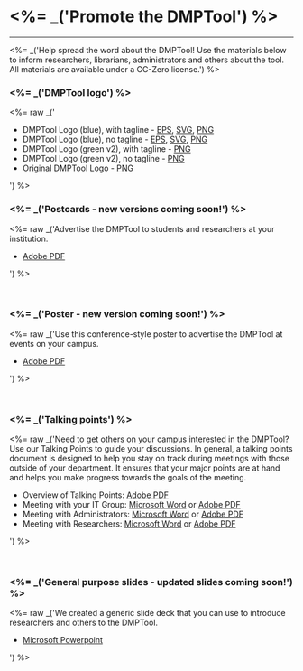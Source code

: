 <h1><%= _('Promote the DMPTool') %></h1>
<hr>

<%= _('Help spread the word about the DMPTool! Use the materials below to inform researchers, librarians, administrators and others about the tool. All materials are available under a CC-Zero license.') 
%>
<br>


<h3><%= _('DMPTool logo') %></h3>
<%= raw _('<ul><li>DMPTool Logo (blue), with tagline - <a href="https://github.com/CDLUC3/dmptool/blob/master/docs/logos/DMPTool_logo_blue.eps">EPS</a>, <a href="https://github.com/CDLUC3/dmptool/blob/master/docs/logos/DMPTool_logo_blue.svg">SVG</a>, <a href="https://github.com/CDLUC3/dmptool/blob/master/docs/logos/DMPTool_logo_blue.png">PNG</a></li><li>DMPTool Logo (blue), no tagline - <a href="https://github.com/CDLUC3/dmptool/blob/master/docs/logos/DMPTool_logo_blue_no_tag.eps">EPS</a>, <a href="https://github.com/CDLUC3/dmptool/blob/master/docs/logos/DMPTool_logo_blue_no_tag.svg">SVG</a>, <a href="https://github.com/CDLUC3/dmptool/blob/master/docs/logos/DMPTool_logo_blue_no_tag.png">PNG</a></li><li>DMPTool Logo (green v2), with tagline - <a href="https://github.com/CDLUC3/dmptool/blob/master/docs/logos/DMPTool_logo_v2.png">PNG</a></li><li>DMPTool Logo (green v2), no tagline - <a href="https://github.com/CDLUC3/dmptool/blob/master/docs/logos/DMPTool_logo_v2_no_tag.png">PNG</a></li><li>Original DMPTool Logo - <a href="https://github.com/CDLUC3/dmptool/blob/master/docs/logos/DMPTool_logo_v1.png">PNG</a></li></ul>') %>
<br>

<h3><%= _('Postcards - new versions coming soon!') %></h3>

<%= raw _('Advertise the DMPTool to students and researchers at your institution.<ul><li><a href="https://github.com/CDLUC3/dmptool/blob/master/docs/postcard/DMPTool_postcard_v2.pdf">Adobe PDF</a></li></ul>') %>
  
<br>

<h3><%= _('Poster - new version coming soon!') %></h3>

<%= raw _('Use this conference-style poster to advertise the DMPTool at events on your campus.<ul><li><a href="https://github.com/CDLUC3/dmptool/blob/master/docs/poster/DMPTool_poster_v2.pdf">Adobe PDF</a></li></ul>') %>

<br>

<h3><%= _('Talking points') %></h3>

<%= raw _('Need to get others on your campus interested in the DMPTool? Use our Talking Points to guide your discussions. In general, a talking points document is designed to help you stay on track during meetings with those outside of your department. It ensures that your major points are at hand and helps you make progress towards the goals of the meeting.<ul><li>Overview of Talking Points: <a href="https://github.com/CDLUC3/dmptool/blob/master/docs/talkpoints/overview.pdf">Adobe PDF</a></li><li>Meeting with your IT Group: <a href="https://github.com/CDLUC3/dmptool/blob/master/docs/talkpoints/IT.docx">Microsoft Word</a> or <a href="https://github.com/CDLUC3/dmptool/blob/master/docs/talkpoints/IT.pdf">Adobe PDF</a></li><li>Meeting with Administrators: <a href="https://github.com/CDLUC3/dmptool/blob/master/docs/talkpoints/admin.docx">Microsoft Word</a> or <a href="https://github.com/CDLUC3/dmptool/blob/master/docs/talkpoints/admin.pdf">Adobe PDF</a></li><li>Meeting with Researchers: <a href="https://github.com/CDLUC3/dmptool/blob/master/docs/talkpoints/researchers.docx">Microsoft Word</a> or <a href="https://github.com/CDLUC3/dmptool/blob/master/docs/talkpoints/researchers.pdf">Adobe PDF</a> </li></ul>') %>

<br>
<h3><%= _('General purpose slides - updated slides coming soon!') %></h3>

<%= raw _('We created a generic slide deck that you can use to introduce researchers and others to the DMPTool.<ul><li><a href="https://github.com/CDLUC3/dmptool/blob/master/docs/genericslides/DMPT2_GenericSlides.pptx">Microsoft Powerpoint</a> </li></ul>') %>

